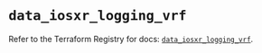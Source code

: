 # `data_iosxr_logging_vrf`

Refer to the Terraform Registry for docs: [`data_iosxr_logging_vrf`](https://registry.terraform.io/providers/ciscodevnet/iosxr/0.6.0/docs/data-sources/logging_vrf).
